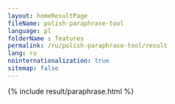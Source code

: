 ```yaml
---
layout: homeResultPage
fileName: polish-paraphrase-tool
language: pl
folderName : features
permalink: /ru/polish-paraphrase-tool/result
lang: ru
nointernationalization: true
sitemap: false
---
```

{% include result/paraphrase.html %}

<script src="/js/result/paraprashing.js" data-foldername="{{page.folderName}}" data-lang="{{page.lang}}"></script>
